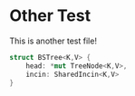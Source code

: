# Other Test

This is another test file!

```rust
struct BSTree<K,V> {
    head: *mut TreeNode<K,V>,
	incin: SharedIncin<K,V>
}
```
